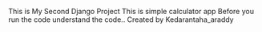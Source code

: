 This is My Second Django Project
This is simple calculator app
Before you run the code understand the code..
Created by Kedarantaha_araddy